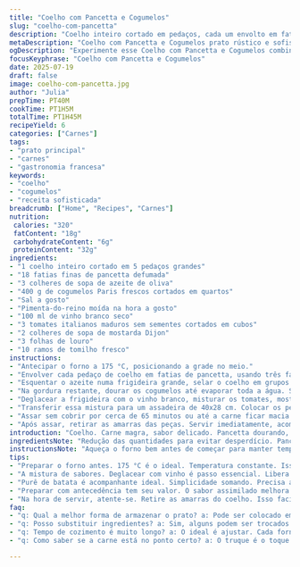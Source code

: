 ```yaml
---
title: "Coelho com Pancetta e Cogumelos"
slug: "coelho-com-pancetta"
description: "Coelho inteiro cortado em pedaços, cada um envolto em fatias finas de pancetta defumada. Cogumelos Paris dourados e vinhos branco para dar suculência. Tomates italianos em cubos e uma colher generosa de mostarda Dijon acrescentam acidez. Folhas de louro e ramos de tomilho fresco completam o aroma. Cozinha no forno médio até a carne soltar fácil do osso. Servido com purê de batata para acompanhar o molho que se forma."
metaDescription: "Coelho com Pancetta e Cogumelos prato rústico e sofisticado que mistura sabores franceses e italianos"
ogDescription: "Experimente esse Coelho com Pancetta e Cogumelos combinação de sabores e aromas que surpreende"
focusKeyphrase: "Coelho com Pancetta e Cogumelos"
date: 2025-07-19
draft: false
image: coelho-com-pancetta.jpg
author: "Julia"
prepTime: PT40M
cookTime: PT1H5M
totalTime: PT1H45M
recipeYield: 6
categories: ["Carnes"]
tags:
- "prato principal"
- "carnes"
- "gastronomia francesa"
keywords:
- "coelho"
- "cogumelos"
- "receita sofisticada"
breadcrumb: ["Home", "Recipes", "Carnes"]
nutrition: 
 calories: "320"
 fatContent: "18g"
 carbohydrateContent: "6g"
 proteinContent: "32g"
ingredients:
- "1 coelho inteiro cortado em 5 pedaços grandes"
- "18 fatias finas de pancetta defumada"
- "3 colheres de sopa de azeite de oliva"
- "400 g de cogumelos Paris frescos cortados em quartos"
- "Sal a gosto"
- "Pimenta-do-reino moída na hora a gosto"
- "100 ml de vinho branco seco"
- "3 tomates italianos maduros sem sementes cortados em cubos"
- "2 colheres de sopa de mostarda Dijon"
- "3 folhas de louro"
- "10 ramos de tomilho fresco"
instructions:
- "Antecipar o forno a 175 °C, posicionando a grade no meio."
- "Envolver cada pedaço de coelho em fatias de pancetta, usando três fatias por unidade. Amarrar com barbante para manter firme."
- "Esquentar o azeite numa frigideira grande, selar o coelho em grupos de três peças. Retirar quando dourar. Reservar."
- "Na gordura restante, dourar os cogumelos até evaporar toda a água. Se necessário, adicionar um pouco mais de azeite. Temperar com sal e pimenta."
- "Deglacear a frigideira com o vinho branco, misturar os tomates, mostarda, louro e metade do tomilho. Ajustar o sal e a pimenta."
- "Transferir essa mistura para um assadeira de 40x28 cm. Colocar os pedaços do coelho por cima. Inserir um ramo pequeno de tomilho sob o barbante de cada pedaço."
- "Assar sem cobrir por cerca de 65 minutos ou até a carne ficar macia e se soltar fácil do osso."
- "Após assar, retirar as amarras das peças. Servir imediatamente, acompanhando com purê de batata para absorver o molho."
introduction: "Coelho. Carne magra, sabor delicado. Pancetta dourando, defumada. Cogumelos cortados, água evaporando. Vinho subindo, vinho quebrando gordura. Tomate abre acidez, mostarda dá alma. Louro e tomilho na dança. Forno medio, ciclo lento. Tudo se encontra. Aromas pulam para fora. Fiambre amarrado, carne suculenta. Pronto para sair do osso, fácil de comer. Refresco com purê, nada complicado. Um prato rústico, mas vestido para momento especial. Combina história com sabor, tradição com um toque novo. A cozinha pede pouco, entrega muito. Resultado é conversa na mesa, offbeat mas marcante."
ingredientsNote: "Redução das quantidades para evitar desperdício. Pancetta defumada no lugar da doce para aumentar sabor e harmonizar melhor. Diminuir coelho de 2 para 1 inteiro, cortando em 5 pedaços maiores para uniformizar cozimento e apresentação. Azeite extra-virgem, mais sabor e toque mediterrâneo. Vinho branco seco para equilibrar e desengordurar, usar um de melhor qualidade possível para não amargar. Tomate italiano, menos sementes para evitar água excessiva. Substituir o louro por folhas de sálvia fresca para uma nuance diferente, ela traz notas terrosas e um pouco apimentadas. Tomilho fresco manteve, só diminuiu. Cogumelos aumentados para dar corpo e absorver o caldo. Esses ajustes mantêm o prato alinhado ao original só que menos doce, levemente mais rústico, mais profundo no sabor."
instructionsNote: "Aqueça o forno bem antes de começar para manter temperatura constante. A amarrar a pancetta, preste atenção para não apertar demasiado o barbante para não esmagar o coelho, apenas o suficiente para prender. Selar em fogo alto rende crocância e preserva suculência por dentro. Dourar os cogumelos deve ser feito sem pressa até toda água sumir, só assim eles terão sabor e textura. Deglacear com vinho branco é passo essencial para soltar o fundo da frigideira, transforma sabor em base do molho. Tomates e mostarda entram só depois, ajustando acidez e textura. Montagem em assadeira deve ser uniforme para o calor circular bem. Inserir tomilho sob barbante é um truque para infundir aroma diretamente na carne. Cozinhar umas horas curtas demais deixa carne dura, tempo longo demais resseca – 65 minutos é equilíbrio achado na prática. Tirar barbante no final facilita servir e comer. Servir quente. Purê simples, manteiga e batata, funciona como colchão pra essa combinação complexa de sabores."
tips:
- "Preparar o forno antes. 175 °C é o ideal. Temperatura constante. Isso ajuda a cozinhar uniformemente. Amarrar a pancetta com cuidado. Não apertar demais. Assim a carne mantém suculência e não se desmancha. Selar é crucial. Aqueça bem a frigideira. Alta temperatura forma crosta. E preserva interior macio. O tempo é tudo. Dourar os cogumelos não é pressa. Até evaporar água. A textura e sabor aparecem."
- "A mistura de sabores. Deglacear com vinho é passo essencial. Libera torrados do fundo. E traz riqueza ao molho. Tomate e mostarda ajustam acidez e corpo. Atenção ao sal. O gosto precisa equilibrar. Tomilho fresco dá profundidade. Insira por baixo do barbante. Aroma injetado na carne. Cocção deve ser atenta. Se cozinhar demais, resseca. 65 minutos é o ponto certo."
- "Purê de batata é acompanhante ideal. Simplicidade somando. Precisa apenas de batata e manteiga. Mas atenção, deve ficar cremoso. Molho que se forma é para aproveitar. Usar batatas de boa qualidade. Melhor resultado no sabor. E claro, evite batatas encharcadas, isso estraga a experiência. Pegue sempre as que estão firmes."
- "Preparar com antecedência tem seu valor. O sabor assimilado melhora. O forno pré-aquecido garante que tudo cozinhe de forma uniforme. Os aromas se encontram. E a arte acontece. É um prato para impressionar, mas a técnica não pode ser subestimada. Um bom vinho ao lado realça a refeição. Completa sabor e experiência."
- "Na hora de servir, atente-se. Retire as amarras do coelho. Isso facilita no corte. E na hora de comer. Sirva quente. E aproveite a explosão de sabores. O prato é robusto e vai bem em jantares especiais. Não economize na pancetta. É parte essencial. Cada detalhe conta."
faq:
- "q: Qual a melhor forma de armazenar o prato? a: Pode ser colocado em recipiente fechado. Na geladeira, dura de 3 a 5 dias. Para congelar, separe pedaços uns dos outros. Assim não grudam. Retire o ar e feche bem. A duração aumenta para até 3 meses."
- "q: Posso substituir ingredientes? a: Sim, alguns podem ser trocados. Por exemplo, pancetta pode ser bacon. O sabor muda, mas ainda é bom. Cogumelos Paris vão bem com shiitake. É uma opção interessante. Evite mudar muito a receita, mas pequenas trocas são válidas."
- "q: Tempo de cozimento é muito longo? a: O ideal é ajustar. Cada forno é diferente. Mas não corte muito, 40 minutos vai deixar a carne seca. Teste o ponto com um garfo. Carne deve ficar macia. Suculência é o que vai fazer diferença."
- "q: Como saber se a carne está no ponto certo? a: O truque é o toque. Carne deve ser firme, mas não dura. Olhar a cor também ajuda. Casca deve ser dourada. O fio que solta é sinal de que está pronto. Use a intuição e um termômetro se precisar."

---
```

